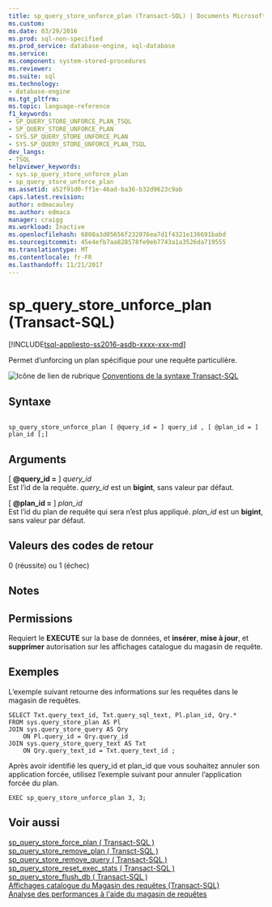 ```yaml
---
title: sp_query_store_unforce_plan (Transact-SQL) | Documents Microsoft
ms.custom: 
ms.date: 03/29/2016
ms.prod: sql-non-specified
ms.prod_service: database-engine, sql-database
ms.service: 
ms.component: system-stored-procedures
ms.reviewer: 
ms.suite: sql
ms.technology:
- database-engine
ms.tgt_pltfrm: 
ms.topic: language-reference
f1_keywords:
- SP_QUERY_STORE_UNFORCE_PLAN_TSQL
- SP_QUERY_STORE_UNFORCE_PLAN
- SYS.SP_QUERY_STORE_UNFORCE_PLAN
- SYS.SP_QUERY_STORE_UNFORCE_PLAN_TSQL
dev_langs:
- TSQL
helpviewer_keywords:
- sys.sp_query_store_unforce_plan
- sp_query_store_unforce_plan
ms.assetid: a52f91d0-ff1e-46ad-ba36-b32d9623c9ab
caps.latest.revision: 
author: edmacauley
ms.author: edmaca
manager: craigg
ms.workload: Inactive
ms.openlocfilehash: 6808a3d05656f232076ea7d1f4321e136691babd
ms.sourcegitcommit: 45e4efb7aa828578fe9eb7743a1a3526da719555
ms.translationtype: MT
ms.contentlocale: fr-FR
ms.lasthandoff: 11/21/2017
---
```

# <a name="spquerystoreunforceplan-transact-sql"></a>sp_query_store_unforce_plan (Transact-SQL)
[!INCLUDE[tsql-appliesto-ss2016-asdb-xxxx-xxx-md](../../includes/tsql-appliesto-ss2016-asdb-xxxx-xxx-md.md)]

  Permet d’unforcing un plan spécifique pour une requête particulière.  
  
 ![Icône de lien de rubrique](../../database-engine/configure-windows/media/topic-link.gif "Icône lien de rubrique") [Conventions de la syntaxe Transact-SQL](../../t-sql/language-elements/transact-sql-syntax-conventions-transact-sql.md)  
  
## <a name="syntax"></a>Syntaxe  
  
```  
  
sp_query_store_unforce_plan [ @query_id = ] query_id , [ @plan_id = ] plan_id [;]  
```  
  
## <a name="arguments"></a>Arguments  
 [  **@query_id =** ] *query_id*  
 Est l’id de la requête. *query_id* est un **bigint**, sans valeur par défaut.  
  
 [  **@plan_id =** ] *plan_id*  
 Est l’id du plan de requête qui sera n’est plus appliqué. *plan_id* est un **bigint**, sans valeur par défaut.  
  
## <a name="return-code-values"></a>Valeurs des codes de retour  
 0 (réussite) ou 1 (échec)  
  
## <a name="remarks"></a>Notes  
  
## <a name="permissions"></a>Permissions  
 Requiert le **EXECUTE** sur la base de données, et **insérer**, **mise à jour**, et **supprimer** autorisation sur les affichages catalogue du magasin de requête.  
  
## <a name="examples"></a>Exemples  
 L’exemple suivant retourne des informations sur les requêtes dans le magasin de requêtes.  
  
```  
SELECT Txt.query_text_id, Txt.query_sql_text, Pl.plan_id, Qry.*  
FROM sys.query_store_plan AS Pl  
JOIN sys.query_store_query AS Qry  
    ON Pl.query_id = Qry.query_id  
JOIN sys.query_store_query_text AS Txt  
    ON Qry.query_text_id = Txt.query_text_id ;  
```  
  
 Après avoir identifié les query_id et plan_id que vous souhaitez annuler son application forcée, utilisez l’exemple suivant pour annuler l’application forcée du plan.  
  
```  
EXEC sp_query_store_unforce_plan 3, 3;  
```  
  
## <a name="see-also"></a>Voir aussi  
 [sp_query_store_force_plan &#40; Transact-SQL &#41;](../../relational-databases/system-stored-procedures/sp-query-store-force-plan-transact-sql.md)   
 [sp_query_store_remove_plan &#40; Transct-SQL &#41;](../../relational-databases/system-stored-procedures/sp-query-store-remove-plan-transct-sql.md)   
 [sp_query_store_remove_query &#40; Transact-SQL &#41;](../../relational-databases/system-stored-procedures/sp-query-store-remove-query-transact-sql.md)   
 [sp_query_store_reset_exec_stats &#40; Transact-SQL &#41;](../../relational-databases/system-stored-procedures/sp-query-store-reset-exec-stats-transact-sql.md)   
 [sp_query_store_flush_db &#40; Transact-SQL &#41;](../../relational-databases/system-stored-procedures/sp-query-store-flush-db-transact-sql.md)   
 [Affichages catalogue du Magasin des requêtes &#40;Transact-SQL&#41;](../../relational-databases/system-catalog-views/query-store-catalog-views-transact-sql.md)   
 [Analyse des performances à l'aide du magasin de requêtes](../../relational-databases/performance/monitoring-performance-by-using-the-query-store.md)  
  
  
